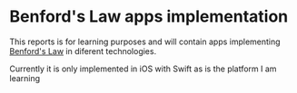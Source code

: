 # Benford's Law apps implementation

This reports is for learning purposes and will contain apps implementing [Benford's Law](https://en.wikipedia.org/wiki/Benford%27s_law) in diferent technologies.

Currently it is only implemented in iOS with Swift as is the platform I am learning
